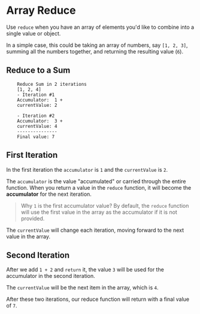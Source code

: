 # Array Reduce

Use `reduce` when you have an array of elements you'd like to combine into a
single value or object.

In a simple case, this could be taking an array of numbers, say `[1, 2, 3]`,
summing all the numbers together, and returning the resulting value (`6`).

## Reduce to a Sum

```
    Reduce Sum in 2 iterations
    [1, 2, 4]
    - Iteration #1 
    Accumulator:  1 +
    currentValue: 2

    - Iteration #2
    Accumulator:  3 +
    currentValue: 4
    ---------------
    Final value: 7
```

## First Iteration

In the first iteration the `accumulator` is `1` and the `currentValue` is `2`.

The `accumulator` is the value "accumulated" or carried through the entire
function. When you return a value in the `reduce` function, it will become the
**accumulator** for the next iteration.

> Why `1` is the first accumulator value? By default, the `reduce` function
will use the first value in the array as the accumulator if it is not provided.

The `currentValue` will change each iteration, moving forward to the next value
in the array.

## Second Iteration

After we add `1 + 2` and `return` it, the value `3` will be used for the
accumulator in the second iteration.

The `currentValue` will be the next item in the array, which is `4`.

After these two iterations, our reduce function will return with a final value
of `7`.
